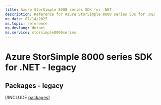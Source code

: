 ```yaml
---
title: Azure StorSimple 8000 series SDK for .NET
description: Reference for Azure StorSimple 8000 series SDK for .NET
ms.date: 07/14/2025
ms.topic: reference
ms.devlang: dotnet
ms.service: storsimple8000series
---
```

# Azure StorSimple 8000 series SDK for .NET - legacy
## Packages - legacy
[!INCLUDE [packages](storsimple-8000-series-index.md)]